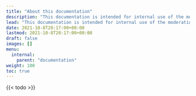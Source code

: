 ```yaml
---
title: "About this documentation"
description: "This documentation is intended for internal use of the moderation team"
lead: "This documentation is intended for internal use of the moderation team"
date: 2021-10-8T20:17:00+00:00
lastmod: 2021-10-8T20:17:00+00:00
draft: false
images: []
menu:
  internal:
    parent: "documentation"
weight: 100
toc: true
---
```


{{< todo >}}

